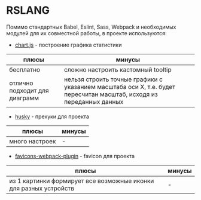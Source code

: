 # RSLANG
Помимо стандартных Babel, Eslint, Sass, Webpack и необходимых модулей для их совместной работы, в проекте используются:
- [chart.js](https://www.chartjs.org/) - построение графика статистики

плюсы | минусы
------------ | -------------
бесплатно | сложно настроить кастомный tooltip
отлично подходит для диаграмм | нельзя строить точные графики с указанием масштаба оси Х, т.е. будет пересчитан масштаб, исходя из переданных данных

- [husky](https://www.npmjs.com/package/husky) - прехуки для проекта

плюсы | минусы
------------ | -------------
много настроек | -

- [favicons-webpack-plugin](https://www.npmjs.com/package/favicons-webpack-plugin) - favicon для проекта

плюсы | минусы
------------ | -------------
из 1 картинки формирует все возможные иконки для разных устройств | -
